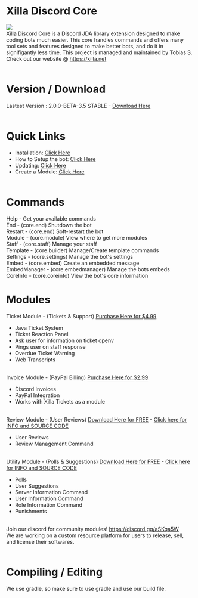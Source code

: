 # Xilla Discord Core<br>
[![](https://jitpack.io/v/XillaTech/Xilla-Discord-Core.svg)](https://jitpack.io/#XillaTech/Xilla-Discord-Core)<br>
Xilla Discord Core is a Discord JDA library extension designed to make coding bots much easier. This core handles commands and offers many tool sets and features designed to make better bots, and do it in signifigantly less time. This project is managed and maintained by Tobias S. Check out our website @ <a href="https://xilla.net">https://xilla.net</a><br><br>

# Version / Download<br>
Lastest Version : 2.0.0-BETA-3.5 STABLE - <a href="https://github.com/XillaTech/Xilla-Discord-Core/raw/master/target/Xilla-Discord-Core-v2.0.0-BETA-3.jar">Download Here</a><br><br>

# Quick Links<br>
 - Installation: <a href="https://github.com/XillaTech/Xilla-Discord-Core/wiki/Installation">Click Here</a><br>
 - How to Setup the bot: <a href="https://github.com/XillaTech/Xilla-Discord-Core/wiki/Setup">Click Here</a><br>
 - Updating: <a href="https://github.com/XillaTech/Xilla-Discord-Core/wiki/Updating">Click Here</a><br>
 - Create a Module: <a href="https://github.com/XillaTech/Xilla-Discord-Core/wiki/Creating-a-Java-Module">Click Here</a><br><br>

# Commands<br>
 Help - Get your available commands<br>
 End - (core.end) Shutdown the bot<br>
 Restart - (core.end) Soft-restart the bot<br>
 Module - (core.module) View where to get more modules<br>
 Staff - (core.staff) Manage your staff<br>
 Template - (core.builder) Manage/Create template commands<br>
 Settings - (core.settings) Manage the bot's settings<br>
 Embed - (core.embed) Create an embedded message<br>
 EmbedManager - (core.embedmanager) Manage the bots embeds<br>
 CoreInfo - (core.coreinfo) View the bot's core information<br>

# Modules<br> 
Ticket Module - (Tickets & Support) <a href="https://www.mc-market.org/resources/16500/">Purchase Here for $4.99</a><br>
- Java Ticket System<br>
- Ticket Reaction Panel<br>
- Ask user for information on ticket openv
- Pings user on staff response<br>
- Overdue Ticket Warning<br>
- Web Transcripts<br><br>

Invoice Module - (PayPal Billing) <a href="https://www.mc-market.org/resources/16811/">Purchase Here for $2.99</a><br>
- Discord Invoices<br>
- PayPal Integration<br>
- Works with Xilla Tickets as a module<br><br>

Review Module - (User Reviews) <a href="https://api.xilla.net/download/ReviewBot-1.0-SNAPSHOT.jar">Download Here for FREE</a> - <a href="https://github.com/Alontrle/Xilla-Discord-Core/blob/master/Modules/ReviewBot">Click here for INFO and SOURCE CODE</a><br>
- User Reviews<br>
- Review Management Command<br><br>

Utility Module - (Polls & Suggestions) <a href="https://api.xilla.net/download/UtilityBot-1.0-SNAPSHOT.jar">Download Here for FREE</a> - <a href="https://github.com/Alontrle/Xilla-Discord-Core/tree/master/Modules/UtilityBot">Click here for INFO and SOURCE CODE</a><br>
- Polls<br>
- User Suggestions<br>
- Server Information Command<br>
- User Information Command<br>
- Role Information Command<br>
- Punishments<br><br>

Join our discord for community modules! https://discord.gg/aSKqa5W<br>
We are working on a custom resource platform for users to release, sell, and license their softwares.<br><br>

# Compiling / Editing<br>
We use gradle, so make sure to use gradle and use our build file.
